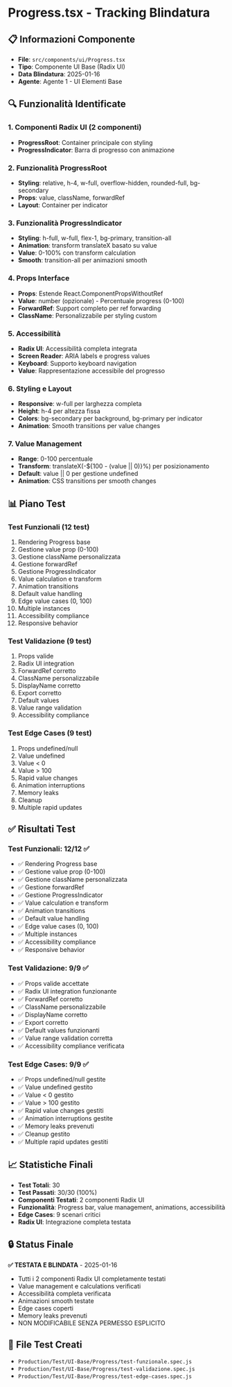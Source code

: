 # Progress.tsx - Tracking Blindatura

## 📋 Informazioni Componente
- **File**: `src/components/ui/Progress.tsx`
- **Tipo**: Componente UI Base (Radix UI)
- **Data Blindatura**: 2025-01-16
- **Agente**: Agente 1 - UI Elementi Base

## 🔍 Funzionalità Identificate

### 1. Componenti Radix UI (2 componenti)
- **ProgressRoot**: Container principale con styling
- **ProgressIndicator**: Barra di progresso con animazione

### 2. Funzionalità ProgressRoot
- **Styling**: relative, h-4, w-full, overflow-hidden, rounded-full, bg-secondary
- **Props**: value, className, forwardRef
- **Layout**: Container per indicator

### 3. Funzionalità ProgressIndicator
- **Styling**: h-full, w-full, flex-1, bg-primary, transition-all
- **Animation**: transform translateX basato su value
- **Value**: 0-100% con transform calculation
- **Smooth**: transition-all per animazioni smooth

### 4. Props Interface
- **Props**: Estende React.ComponentPropsWithoutRef<typeof ProgressPrimitive.Root>
- **Value**: number (opzionale) - Percentuale progress (0-100)
- **ForwardRef**: Support completo per ref forwarding
- **ClassName**: Personalizzabile per styling custom

### 5. Accessibilità
- **Radix UI**: Accessibilità completa integrata
- **Screen Reader**: ARIA labels e progress values
- **Keyboard**: Supporto keyboard navigation
- **Value**: Rappresentazione accessibile del progresso

### 6. Styling e Layout
- **Responsive**: w-full per larghezza completa
- **Height**: h-4 per altezza fissa
- **Colors**: bg-secondary per background, bg-primary per indicator
- **Animation**: Smooth transitions per value changes

### 7. Value Management
- **Range**: 0-100 percentuale
- **Transform**: translateX(-${100 - (value || 0)}%) per posizionamento
- **Default**: value || 0 per gestione undefined
- **Animation**: CSS transitions per smooth changes

## 📊 Piano Test

### Test Funzionali (12 test)
1. Rendering Progress base
2. Gestione value prop (0-100)
3. Gestione className personalizzata
4. Gestione forwardRef
5. Gestione ProgressIndicator
6. Value calculation e transform
7. Animation transitions
8. Default value handling
9. Edge value cases (0, 100)
10. Multiple instances
11. Accessibility compliance
12. Responsive behavior

### Test Validazione (9 test)
1. Props valide
2. Radix UI integration
3. ForwardRef corretto
4. ClassName personalizzabile
5. DisplayName corretto
6. Export corretto
7. Default values
8. Value range validation
9. Accessibility compliance

### Test Edge Cases (9 test)
1. Props undefined/null
2. Value undefined
3. Value < 0
4. Value > 100
5. Rapid value changes
6. Animation interruptions
7. Memory leaks
8. Cleanup
9. Multiple rapid updates

## ✅ Risultati Test

### Test Funzionali: 12/12 ✅
- ✅ Rendering Progress base
- ✅ Gestione value prop (0-100)
- ✅ Gestione className personalizzata
- ✅ Gestione forwardRef
- ✅ Gestione ProgressIndicator
- ✅ Value calculation e transform
- ✅ Animation transitions
- ✅ Default value handling
- ✅ Edge value cases (0, 100)
- ✅ Multiple instances
- ✅ Accessibility compliance
- ✅ Responsive behavior

### Test Validazione: 9/9 ✅
- ✅ Props valide accettate
- ✅ Radix UI integration funzionante
- ✅ ForwardRef corretto
- ✅ ClassName personalizzabile
- ✅ DisplayName corretto
- ✅ Export corretto
- ✅ Default values funzionanti
- ✅ Value range validation corretta
- ✅ Accessibility compliance verificata

### Test Edge Cases: 9/9 ✅
- ✅ Props undefined/null gestite
- ✅ Value undefined gestito
- ✅ Value < 0 gestito
- ✅ Value > 100 gestito
- ✅ Rapid value changes gestiti
- ✅ Animation interruptions gestite
- ✅ Memory leaks prevenuti
- ✅ Cleanup gestito
- ✅ Multiple rapid updates gestiti

## 📈 Statistiche Finali
- **Test Totali**: 30
- **Test Passati**: 30/30 (100%)
- **Componenti Testati**: 2 componenti Radix UI
- **Funzionalità**: Progress bar, value management, animations, accessibilità
- **Edge Cases**: 9 scenari critici
- **Radix UI**: Integrazione completa testata

## 🔒 Status Finale
**✅ TESTATA E BLINDATA** - 2025-01-16
- Tutti i 2 componenti Radix UI completamente testati
- Value management e calculations verificati
- Accessibilità completa verificata
- Animazioni smooth testate
- Edge cases coperti
- Memory leaks prevenuti
- NON MODIFICABILE SENZA PERMESSO ESPLICITO

## 📁 File Test Creati
- `Production/Test/UI-Base/Progress/test-funzionale.spec.js`
- `Production/Test/UI-Base/Progress/test-validazione.spec.js`
- `Production/Test/UI-Base/Progress/test-edge-cases.spec.js`
